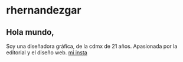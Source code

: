 # rhernandezgar

## **Hola mundo,**
Soy una diseñadora gráfica, de la cdmx de 21 años.
Apasionada por la editorial y el diseño web.
[mi insta](https://www.instagram.com/r3g1na.vsl/)